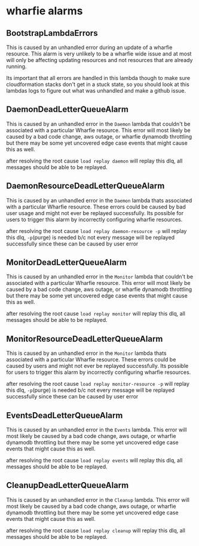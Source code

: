 # wharfie alarms

## BootstrapLambdaErrors

This is caused by an unhandled error during an update of a wharfie resource. This alarm is very unlikely to be a wharfie wide issue and at most will only be affecting updating resources and not resources that are already running.

Its important that all errors are handled in this lambda though to make sure cloudformation stacks don't get in a stuck state, so you should look at this lambdas logs to figure out what was unhandled and make a github issue.

## DaemonDeadLetterQueueAlarm

This is caused by an unhandled error in the `Daemon` lambda that couldn't be associated with a particular Wharfie resource. This error will most likely be caused by a bad code change, aws outage, or wharfie dynamodb throttling but there may be some yet uncovered edge case events that might cause this as well.

after resolving the root cause `load replay daemon` will replay this dlq, all messages should be able to be replayed.

## DaemonResourceDeadLetterQueueAlarm

This is caused by an unhandled error in the `Daemon` lambda thats associated with a particular Wharfie resource. These errors could be caused by bad user usage and might not ever be replayed successfully. Its possible for users to trigger this alarm by incorrectly configuring wharfie resources.

after resolving the root cause `load replay daemon-resource -p` will replay this dlq, `-p`(purge) is needed b/c not every message will be replayed successfully since these can be caused by user error

## MonitorDeadLetterQueueAlarm

This is caused by an unhandled error in the `Monitor` lambda that couldn't be associated with a particular Wharfie resource. This error will most likely be caused by a bad code change, aws outage, or wharfie dynamodb throttling but there may be some yet uncovered edge case events that might cause this as well.

after resolving the root cause `load replay monitor` will replay this dlq, all messages should be able to be replayed.

## MonitorResourceDeadLetterQueueAlarm

This is caused by an unhandled error in the `Monitor` lambda thats associated with a particular Wharfie resource. These errors could be caused by users and might not ever be replayed successfully. Its possible for users to trigger this alarm by incorrectly configuring wharfie resources.

after resolving the root cause `load replay monitor-resource -p` will replay this dlq, `-p`(purge) is needed b/c not every message will be replayed successfully since these can be caused by user error

## EventsDeadLetterQueueAlarm

This is caused by an unhandled error in the `Events` lambda. This error will most likely be caused by a bad code change, aws outage, or wharfie dynamodb throttling but there may be some yet uncovered edge case events that might cause this as well.

after resolving the root cause `load replay events` will replay this dlq, all messages should be able to be replayed.

## CleanupDeadLetterQueueAlarm

This is caused by an unhandled error in the `Cleanup` lambda. This error will most likely be caused by a bad code change, aws outage, or wharfie dynamodb throttling but there may be some yet uncovered edge case events that might cause this as well.

after resolving the root cause `load replay cleanup` will replay this dlq, all messages should be able to be replayed.
